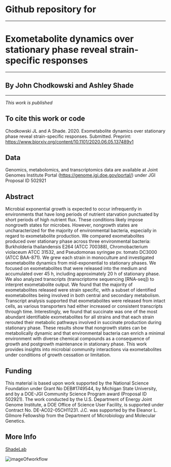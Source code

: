 # Github repository for
---
# Exometabolite dynamics over stationary phase reveal strain-specific responses
---
## By John Chodkowski and Ashley Shade
---
*This work is published*

## To cite this work or code
Chodkowski JL and A Shade.  2020.  Exometabolite dynamics over stationary phase reveal strain-specific responses.  Submitted.  Preprint:  https://www.biorxiv.org/content/10.1101/2020.06.05.137489v1

## Data
Genomics, metabolomics, and transcriptomics data are available at Joint Genomes Institute Portal (https://genome.jgi.doe.gov/portal/) under JGI Proposal ID 502921

## Abstract
Microbial exponential growth is expected to occur infrequently in environments that have long periods of nutrient starvation punctuated by short periods of high nutrient flux. These conditions likely impose nongrowth states for microbes. However, nongrowth states are uncharacterized for the majority of environmental bacteria, especially in regard to exometabolite production. We compared exometabolites produced over stationary phase across three environmental bacteria: Burkholderia thailandensis E264 (ATCC 700388), Chromobacterium violaceum ATCC 31532, and Pseudomonas syringae pv. tomato DC3000 (ATCC BAA-871). We grew each strain in monoculture and investigated exometabolite dynamics from mid-exponential to stationary phases. We focused on exometabolites that were released into the medium and accumulated over 45 h, including approximately 20 h of stationary phase. We also analyzed transcripts
(transcriptome sequencing [RNA-seq]) to interpret exometabolite output. We found that the majority of exometabolites released were strain specific, with a subset of identified exometabolites being involved in both central and secondary metabolism. Transcript analysis supported that exometabolites were released from intact cells, as various transporters had either increased or consistent transcripts through time. Interestingly, we found that succinate was one of the most abundant identifiable exometabolites for all strains and that each strain rerouted their metabolic pathways involved in succinate production during stationary phase. These results show that nongrowth states can be metabolically dynamic and that environmental bacteria can enrich a minimal environment with diverse chemical compounds as a consequence of growth and postgrowth maintenance in stationary phase. This work provides insights into microbial community interactions via exometabolites under conditions of growth cessation or limitation.

## Funding

This material is based upon work supported by the National Science Foundation under Grant No DEB#1749544, by Michigan State University, and by a DOE-JGI Community Science Program award (Proposal ID 502921). The work conducted by the U.S. Department of Energy Joint Genome Institute, a DOE Office of Science User Facility, is supported under Contract No. DE-AC02-05CH11231. J.C. was supported by the Eleanor L. Gilmore Fellowship from the Department of Microbiology and Molecular Genetics.

## More Info
[ShadeLab](http://ashley17061.wixsite.com/shadelab/home)

![imageOfworkflow](https://github.com/ShadeLab/Paper_Chodkowski_MonocultureExometabolites_2020/blob/master/images/MSworkflow.png)
